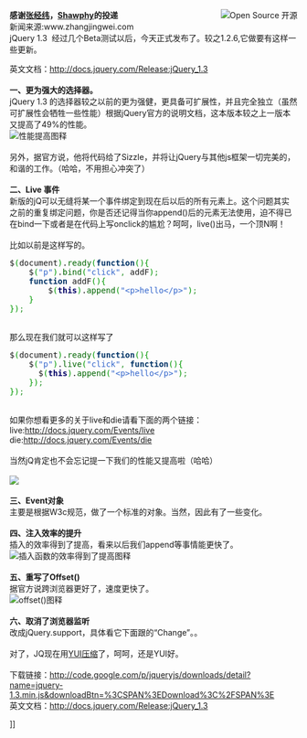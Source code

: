 <p><a href="http://www.cnblogs.com/topics/283.htm"><img name="sign" align="right" onload="fixPNG(this)" src="http://img.cnbeta.com/topics/opensource2.png" alt="Open Source 开源" id="sign" /></a></p>
<p><b>感谢<a target="_blank" href="http://www.zhangjingwei.com/archives/jquery130/">张经纬</a>，</b><b><a target="_blank" href="http://shawphy.com/">Shawphy</a></b><b>的投递</b><br />新闻来源:www.zhangjingwei.com<br />jQuery 1.3&nbsp; 经过几个Beta测试以后，今天正式发布了。较之1.2.6,它做要有这样一些更新。</p>
<p>英文文档：<a href="http://docs.jquery.com/Release:jQuery_1.3">http://docs.jquery.com/Release:jQuery_1.3</a><br /><br /><strong>一、更为强大的选择器。</strong><br />jQuery 1.3 的选择器较之以前的更为强健，更具备可扩展性，并且完全独立（虽然可扩展性会牺牲一些性能）根据jQuery官方的说明文档，这本版本较之上一版本又提高了49%的性能。<br /><img src="http://img.cnbeta.com/newsimg/090115/14594501641771244.jpg" alt="性能提高图释" /><br /><br />另外，据官方说，他将代码给了Sizzle，并将让jQuery与其他js框架一切完美的，和谐的工作。（哈哈，不用担心冲突了）<br /><br /><strong>二、Live 事件</strong><br />新版的jQ可以无缝将某一个事件绑定到现在后以后的所有元素上。这个问题其实之前的重复绑定问题，你是否还记得当你append()后的元素无法使用，迫不得已在bind一下或者是在代码上写onclick的尴尬？呵呵，live()出马，一个顶N啊！<br /><br />比如以前是这样写的。</p>
<pre class="javascript">$<span style="color: #009900;">(</span>document<span style="color: #009900;">)</span>.<span style="color: #006600;">ready</span><span style="color: #009900;">(</span><span style="font-weight: bold; color: #003366;">function</span><span style="color: #009900;">(</span><span style="color: #009900;">)</span><span style="color: #009900;">{</span>
	$<span style="color: #009900;">(</span><span style="color: #3366cc;">"p"</span><span style="color: #009900;">)</span>.<span style="color: #006600;">bind</span><span style="color: #009900;">(</span><span style="color: #3366cc;">"click"</span><span style="color: #339933;">,</span> addF<span style="color: #009900;">)</span><span style="color: #339933;">;</span>
	<span style="font-weight: bold; color: #003366;">function</span> addF<span style="color: #009900;">(</span><span style="color: #009900;">)</span><span style="color: #009900;">{</span>
		$<span style="color: #009900;">(</span><span style="font-weight: bold; color: #000066;">this</span><span style="color: #009900;">)</span>.<span style="color: #006600;">append</span><span style="color: #009900;">(</span><span style="color: #3366cc;">"&lt;p&gt;hello&lt;/p&gt;"</span><span style="color: #009900;">)</span><span style="color: #339933;">;</span>
	<span style="color: #009900;">}</span>
<span style="color: #009900;">}</span><span style="color: #009900;">)</span><span style="color: #339933;">;</span></pre>
<p><br />那么现在我们就可以这样写了&nbsp;</p>
<pre class="javascript">$<span style="color: #009900;">(</span>document<span style="color: #009900;">)</span>.<span style="color: #006600;">ready</span><span style="color: #009900;">(</span><span style="font-weight: bold; color: #003366;">function</span><span style="color: #009900;">(</span><span style="color: #009900;">)</span><span style="color: #009900;">{</span>
    $<span style="color: #009900;">(</span><span style="color: #3366cc;">"p"</span><span style="color: #009900;">)</span>.<span style="color: #006600;">live</span><span style="color: #009900;">(</span><span style="color: #3366cc;">"click"</span><span style="color: #339933;">,</span> <span style="font-weight: bold; color: #003366;">function</span><span style="color: #009900;">(</span><span style="color: #009900;">)</span><span style="color: #009900;">{</span>
      $<span style="color: #009900;">(</span><span style="font-weight: bold; color: #000066;">this</span><span style="color: #009900;">)</span>.<span style="color: #006600;">append</span><span style="color: #009900;">(</span><span style="color: #3366cc;">"&lt;p&gt;hello&lt;/p&gt;"</span><span style="color: #009900;">)</span><span style="color: #339933;">;</span>
    <span style="color: #009900;">}</span><span style="color: #009900;">)</span><span style="color: #339933;">;</span>
<span style="color: #009900;">}</span><span style="color: #009900;">)</span><span style="color: #339933;">;</span></pre>
<p><br />如果你想看更多的关于live和die请看下面的两个链接：<br />live:<a href="http://docs.jquery.com/Events/live">http://docs.jquery.com/Events/live</a><br />die:<a href="http://docs.jquery.com/Events/die">http://docs.jquery.com/Events/die</a><br /><br />当然jQ肯定也不会忘记提一下我们的性能又提高啦（哈哈）<br /><br /><img src="http://img.cnbeta.com/newsimg/090115/1459471875081975.jpg" /><br /><br /><strong>三、Event对象</strong><br />主要是根据W3c规范，做了一个标准的对象。当然，因此有了一些变化。<br /><br /><strong>四、注入效率的提升</strong><br />插入的效率得到了提高，看来以后我们append等事情能更快了。<br /><img src="http://img.cnbeta.com/newsimg/090115/1459492108689781.jpg" alt="插入函数的效率得到了提高图释" /><br /><br /><strong>五、重写了Offset()</strong><br />据官方说跨浏览器更好了，速度更快了。<br /><img src="http://img.cnbeta.com/newsimg/090115/1459503377619372.jpg" alt="offset()图释" /><br /><br /><strong>六、取消了浏览器监听</strong><br />改成jQuery.support，具体看它下面跟的“Change”。。<br /><br />对了，JQ现在用<a href="http://www.zhangjingwei.com/archives/yui-compressor/">YUI压缩</a>了，呵呵，还是YUI好。<br /><br />下载链接：<a href="http://code.google.com/p/jqueryjs/downloads/detail?name=jquery-1.3.min.js&amp;amp;amp;downloadBtn=%3CSPAN%3EDownload%3C%2FSPAN%3E">http://code.google.com/p/jqueryjs/downloads/detail?name=jquery-1.3.min.js&amp;downloadBtn=%3CSPAN%3EDownload%3C%2FSPAN%3E</a><br />英文文档：<a href="http://docs.jquery.com/Release:jQuery_1.3">http://docs.jquery.com/Release:jQuery_1.3</a></p>]]